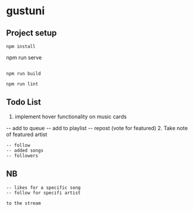 # gustuni

## Project setup
```
npm install
```
npm run serve
```
```
```
npm run build
```
```
npm run lint
```
## Todo List 

1. implement hover functionality on music cards

 -- add to queue
 -- add to playlist
 -- repost (vote for featured)
2. Take note of featured artist

    -- follow
    -- added songs 
    -- followers

## NB

    -- likes for a specific song 
    -- follow for specifi artist

    to the stream

